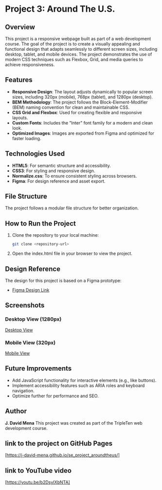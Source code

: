 # Project 3: Around The U.S.

## Overview

This project is a responsive webpage built as part of a web development course. The goal of the project is to create a visually appealing and functional design that adapts seamlessly to different screen sizes, including desktop, tablet, and mobile devices. The project demonstrates the use of modern CSS techniques such as Flexbox, Grid, and media queries to achieve responsiveness.

## Features

- **Responsive Design**: The layout adjusts dynamically to popular screen sizes, including 320px (mobile), 768px (tablet), and 1280px (desktop).
- **BEM Methodology**: The project follows the Block-Element-Modifier (BEM) naming convention for clean and maintainable CSS.
- **CSS Grid and Flexbox**: Used for creating flexible and responsive layouts.
- **Custom Fonts**: Includes the "Inter" font family for a modern and clean look.
- **Optimized Images**: Images are exported from Figma and optimized for faster loading.

## Technologies Used

- **HTML5**: For semantic structure and accessibility.
- **CSS3**: For styling and responsive design.
- **Normalize.css**: To ensure consistent styling across browsers.
- **Figma**: For design reference and asset export.

## File Structure

The project follows a modular file structure for better organization.

## How to Run the Project

1. Clone the repository to your local machine:
   ```bash
   git clone <repository-url>
   ```
2. Open the index.html file in your browser to view the project.

## Design Reference

The design for this project is based on a Figma prototype:

- [Figma Design Link](https://www.figma.com/design/Es8zZP3ARGH9JGcw60i3OD/Sprint-3_-Around-the-US?node-id=7505-2&t=KeRLLNgbMsK5zBZR-0)

## Screenshots

### Desktop View (1280px)

[Desktop View](../se_project_aroundtheus/images/demo/1280px_screenshot.png)

### Mobile View (320px)

[Mobile View](../se_project_aroundtheus/images/demo/320px.png)

## Future Improvements

- Add JavaScript functionality for interactive elements (e.g., like buttons).
- Implement accessibility features such as ARIA roles and keyboard navigation.
- Optimize further for performance and SEO.

## Author

**J. David Mena**
This project was created as part of the TripleTen web development course.

## link to the project on GitHub Pages

[https://j-david-mena.github.io/se_project_aroundtheus/]

## link to YouTube video

[https://youtu.be/b2DsyIXbNTA]
